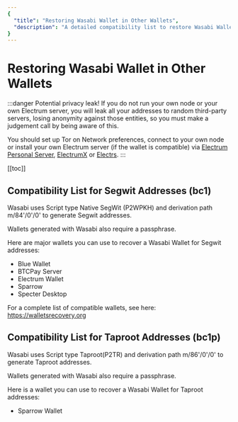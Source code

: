 ```yaml
---
{
  "title": "Restoring Wasabi Wallet in Other Wallets",
  "description": "A detailed compatibility list to restore Wasabi Wallet in other wallets. This is the Wasabi documentation, an archive of knowledge about the open-source, non-custodial and privacy-focused Bitcoin wallet for desktop."
}
---
```


# Restoring Wasabi Wallet in Other Wallets

:::danger Potential privacy leak!
If you do not run your own node or your own Electrum server, you will leak all your addresses to random third-party servers, losing anonymity against those entities, so you must make a judgement call by being aware of this.

You should set up Tor on Network preferences, connect to your own node or install your own Electrum server (if the wallet is compatible) via [Electrum Personal Server](https://github.com/chris-belcher/electrum-personal-server), [ElectrumX](https://github.com/kyuupichan/electrumx) or [Electrs](https://github.com/romanz/electrs).
:::

[[toc]]

## Compatibility List for Segwit Addresses (bc1)

Wasabi uses Script type Native SegWit (P2WPKH) and derivation path m/84'/0'/0' to generate Segwit addresses.

Wallets generated with Wasabi also require a passphrase.

Here are major wallets you can use to recover a Wasabi Wallet for Segwit addresses:

- Blue Wallet
- BTCPay Server
- Electrum Wallet
- Sparrow
- Specter Desktop

For a complete list of compatible wallets, see here: https://walletsrecovery.org

## Compatibility List for Taproot Addresses (bc1p)

Wasabi uses Script type Taproot(P2TR) and derivation path m/86'/0'/0' to generate Taproot addresses.

Wallets generated with Wasabi also require a passphrase.

Here is a wallet you can use to recover a Wasabi Wallet for Taproot addresses:

- Sparrow Wallet
